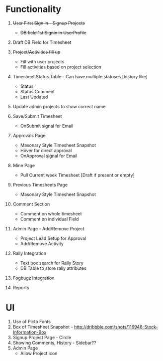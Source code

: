 # Functionality
1. ~~User First Sign in - Signup Projects~~
    + ~~DB field 1st Signin in UserProfile~~
2. Draft DB Field for Timesheet
3. ~~Project/Activities fill up~~
    + Fill with user projects
    + Fill activities based on project selection
3. Timesheet Status Table - Can have multiple statuses [history like]
    + Status
    + Status Comment
    + Last Updated
4. Update admin projects to show correct name
4. Save/Submit Timesheet 
    + OnSubmit signal for Email
6. Approvals Page
    + Masonary Style Timesheet Snapshot
    + Hover for direct approval
    + OnApproval signal for Email
7. Mine Page
    + Pull Current week Timesheet [Draft if present or empty]
8. Previous Timesheets Page
    + Masonary Style Timesheet Snapshot    
9. Comment Section
    + Comment on whole timesheet
    + Comment on individual Field
10. Admin Page - Add/Remove Project
    + Project Lead Setup for Approval
    + Add/Remove Activity
    
11. Rally Integration
    + Text box search for Rally Story
    + DB Table to store rally attributes
12. Fogbugz Integration

13. Reports

# UI
1. Use of Picto Fonts
2. Box of Timesheet Snapshot - http://dribbble.com/shots/116946-Stock-Information-Box
3. Signup Project Page - Circle
4. Showing Comments, History - Sidebar??    
5. Admin Page
    + Allow Project icon